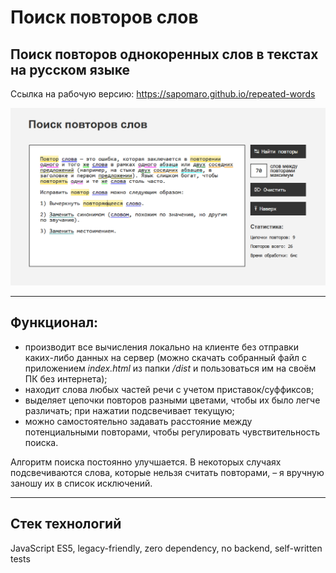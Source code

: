 # Поиск повторов слов

## Поиск повторов однокоренных слов в текстах на русском языке

Ссылка на рабочую версию: https://sapomaro.github.io/repeated-words

![App overview](docs/screenshot1.png)

---

## Функционал:
- производит все вычисления локально на клиенте без отправки каких-либо данных на сервер (можно скачать собранный файл с приложением *index.html* из папки */dist* и пользоваться им на своём ПК без интернета);
- находит слова любых частей речи с учетом приставок/суффиксов;
- выделяет цепочки повторов разными цветами, чтобы их было легче различать; при нажатии подсвечивает текущую;
- можно самостоятельно задавать расстояние между потенциальными повторами, чтобы регулировать чувствительность поиска.

Алгоритм поиска постоянно улучшается. В некоторых случаях подсвечиваются слова, которые нельзя считать повторами, – я вручную заношу их в список исключений.

---

## Стек технологий

JavaScript ES5, legacy-friendly, zero dependency, no backend, self-written tests
